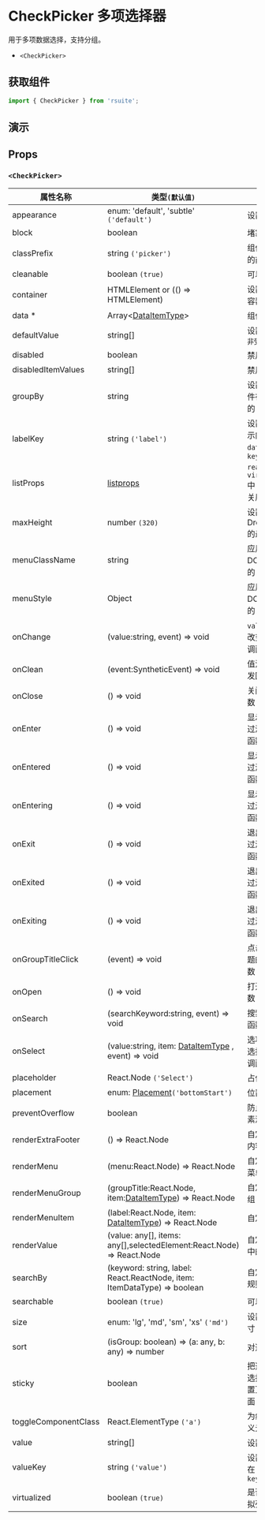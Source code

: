 # CheckPicker 多项选择器

用于多项数据选择，支持分组。

- `<CheckPicker>`

## 获取组件

```js
import { CheckPicker } from 'rsuite';
```

## 演示

<!--{demo}-->

## Props

### `<CheckPicker>`

| 属性名称             | 类型`(默认值)`                                                           | 描述                                   |
| -------------------- | ------------------------------------------------------------------------ | -------------------------------------- |
| appearance           | enum: 'default', 'subtle' `('default')`                                  | 设置外观                               |
| block                | boolean                                                                  | 堵塞整行                               |
| classPrefix          | string `('picker')`                                                      | 组件 CSS 类的前缀                      |
| cleanable            | boolean `(true)`                                                         | 可以清除                               |
| container            | HTMLElement or (() => HTMLElement)                                       | 设置渲染的容器                         |
| data \*              | Array&lt;[DataItemType](#types)&gt;                                      | 组件数据                               |
| defaultValue         | string[]                                                                 | 设置默认值 `非受控`                    |
| disabled             | boolean                                                                  | 禁用组件                               |
| disabledItemValues   | string[]                                                                 | 禁用选项                               |
| groupBy              | string                                                                   | 设置分组条件在 `data` 中的 `key`       |
| labelKey             | string `('label')`                                                       | 设置选项显示内容在 `data` 中的 `key`   |
| listProps            | [listprops]                                                              | `react-virtualized` 中 List 的相关属性 |
| maxHeight            | number `(320)`                                                           | 设置 Dropdown 的最大高度               |
| menuClassName        | string                                                                   | 应用于菜单 DOM 节点的 css class        |
| menuStyle            | Object                                                                   | 应用于菜单 DOM 节点的 style            |
| onChange             | (value:string, event) => void                                            | `value` 发生改变时的回调函数           |
| onClean              | (event:SyntheticEvent) => void                                           | 值清理时触发回调                       |
| onClose              | () => void                                                               | 关闭回调函数                           |
| onEnter              | () => void                                                               | 显示前动画过渡的回调函数               |
| onEntered            | () => void                                                               | 显示后动画过渡的回调函数               |
| onEntering           | () => void                                                               | 显示中动画过渡的回调函数               |
| onExit               | () => void                                                               | 退出前动画过渡的回调函数               |
| onExited             | () => void                                                               | 退出后动画过渡的回调函数               |
| onExiting            | () => void                                                               | 退出中动画过渡的回调函数               |
| onGroupTitleClick    | (event) => void                                                          | 点击分组标题的回调函数                 |
| onOpen               | () => void                                                               | 打开回调函数                           |
| onSearch             | (searchKeyword:string, event) => void                                    | 搜索的回调函数                         |
| onSelect             | (value:string, item: [DataItemType](#types) , event) => void             | 选项被点击选择后的回调函数             |
| placeholder          | React.Node `('Select')`                                                  | 占位符                                 |
| placement            | enum: [Placement](#types)`('bottomStart')`                               | 位置                                   |
| preventOverflow      | boolean                                                                  | 防止浮动元素溢出                       |
| renderExtraFooter    | () => React.Node                                                         | 自定义页脚内容                         |
| renderMenu           | (menu:React.Node) => React.Node                                          | 自定义渲染菜单列表                     |
| renderMenuGroup      | (groupTitle:React.Node, item:[DataItemType](#types)) => React.Node       | 自定义选项组                           |
| renderMenuItem       | (label:React.Node, item: [DataItemType](#types)) => React.Node           | 自定义选项                             |
| renderValue          | (value: any[], items: any[],selectedElement:React.Node) => React.Node    | 自定义被选中的选项                     |
| searchBy             | (keyword: string, label: React.ReactNode, item: ItemDataType) => boolean | 自定义搜索规则                         |
| searchable           | boolean `(true)`                                                         | 可以搜索                               |
| size                 | enum: 'lg', 'md', 'sm', 'xs' `('md')`                                    | 设置组件尺寸                           |
| sort                 | (isGroup: boolean) => (a: any, b: any) => number                         | 对选项排序                             |
| sticky               | boolean                                                                  | 把选项中已选择的选项置顶在最前面       |
| toggleComponentClass | React.ElementType `('a')`                                                | 为组件自定义元素类型                   |
| value                | string[]                                                                 | 设置值 `受控`                          |
| valueKey             | string `('value')`                                                       | 设置选项值在 `data` 中的 `key`         |
| virtualized          | boolean `(true)`                                                         | 是否开启虚拟列表                       |

[listprops]: https://github.com/bvaughn/react-virtualized/blob/master/docs/List.md#prop-types
